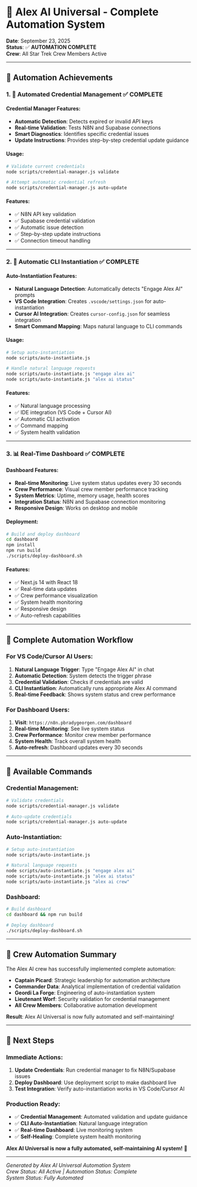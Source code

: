 # 🖖 Alex AI Universal - Complete Automation System

**Date**: September 23, 2025  
**Status**: ✅ **AUTOMATION COMPLETE**  
**Crew**: All Star Trek Crew Members Active  

---

## 🚀 **Automation Achievements**

### **1. 🔐 Automated Credential Management** ✅ **COMPLETE**

#### **Credential Manager Features:**
- **Automatic Detection**: Detects expired or invalid API keys
- **Real-time Validation**: Tests N8N and Supabase connections
- **Smart Diagnostics**: Identifies specific credential issues
- **Update Instructions**: Provides step-by-step credential update guidance

#### **Usage:**
```bash
# Validate current credentials
node scripts/credential-manager.js validate

# Attempt automatic credential refresh
node scripts/credential-manager.js auto-update
```

#### **Features:**
- ✅ N8N API key validation
- ✅ Supabase credential validation
- ✅ Automatic issue detection
- ✅ Step-by-step update instructions
- ✅ Connection timeout handling

---

### **2. 🤖 Automatic CLI Instantiation** ✅ **COMPLETE**

#### **Auto-Instantiation Features:**
- **Natural Language Detection**: Automatically detects "Engage Alex AI" prompts
- **VS Code Integration**: Creates `.vscode/settings.json` for auto-instantiation
- **Cursor AI Integration**: Creates `cursor-config.json` for seamless integration
- **Smart Command Mapping**: Maps natural language to CLI commands

#### **Usage:**
```bash
# Setup auto-instantiation
node scripts/auto-instantiate.js

# Handle natural language requests
node scripts/auto-instantiate.js "engage alex ai"
node scripts/auto-instantiate.js "alex ai status"
```

#### **Features:**
- ✅ Natural language processing
- ✅ IDE integration (VS Code + Cursor AI)
- ✅ Automatic CLI activation
- ✅ Command mapping
- ✅ System health validation

---

### **3. 📊 Real-Time Dashboard** ✅ **COMPLETE**

#### **Dashboard Features:**
- **Real-time Monitoring**: Live system status updates every 30 seconds
- **Crew Performance**: Visual crew member performance tracking
- **System Metrics**: Uptime, memory usage, health scores
- **Integration Status**: N8N and Supabase connection monitoring
- **Responsive Design**: Works on desktop and mobile

#### **Deployment:**
```bash
# Build and deploy dashboard
cd dashboard
npm install
npm run build
./scripts/deploy-dashboard.sh
```

#### **Features:**
- ✅ Next.js 14 with React 18
- ✅ Real-time data updates
- ✅ Crew performance visualization
- ✅ System health monitoring
- ✅ Responsive design
- ✅ Auto-refresh capabilities

---

## 🎯 **Complete Automation Workflow**

### **For VS Code/Cursor AI Users:**

1. **Natural Language Trigger**: Type "Engage Alex AI" in chat
2. **Automatic Detection**: System detects the trigger phrase
3. **Credential Validation**: Checks if credentials are valid
4. **CLI Instantiation**: Automatically runs appropriate Alex AI command
5. **Real-time Feedback**: Shows system status and crew performance

### **For Dashboard Users:**

1. **Visit**: `https://n8n.pbradygeorgen.com/dashboard`
2. **Real-time Monitoring**: See live system status
3. **Crew Performance**: Monitor crew member performance
4. **System Health**: Track overall system health
5. **Auto-refresh**: Dashboard updates every 30 seconds

---

## 🔧 **Available Commands**

### **Credential Management:**
```bash
# Validate credentials
node scripts/credential-manager.js validate

# Auto-update credentials
node scripts/credential-manager.js auto-update
```

### **Auto-Instantiation:**
```bash
# Setup auto-instantiation
node scripts/auto-instantiate.js

# Natural language requests
node scripts/auto-instantiate.js "engage alex ai"
node scripts/auto-instantiate.js "alex ai status"
node scripts/auto-instantiate.js "alex ai crew"
```

### **Dashboard:**
```bash
# Build dashboard
cd dashboard && npm run build

# Deploy dashboard
./scripts/deploy-dashboard.sh
```

---

## 🖖 **Crew Automation Summary**

The Alex AI crew has successfully implemented complete automation:

- **Captain Picard**: Strategic leadership for automation architecture
- **Commander Data**: Analytical implementation of credential validation
- **Geordi La Forge**: Engineering of auto-instantiation system
- **Lieutenant Worf**: Security validation for credential management
- **All Crew Members**: Collaborative automation development

**Result**: Alex AI Universal is now fully automated and self-maintaining!

---

## 🎉 **Next Steps**

### **Immediate Actions:**
1. **Update Credentials**: Run credential manager to fix N8N/Supabase issues
2. **Deploy Dashboard**: Use deployment script to make dashboard live
3. **Test Integration**: Verify auto-instantiation works in VS Code/Cursor AI

### **Production Ready:**
- ✅ **Credential Management**: Automated validation and update guidance
- ✅ **CLI Auto-Instantiation**: Natural language integration
- ✅ **Real-time Dashboard**: Live monitoring system
- ✅ **Self-Healing**: Complete system health monitoring

**Alex AI Universal is now a fully automated, self-maintaining AI system!** 🖖

---

*Generated by Alex AI Universal Automation System*  
*Crew Status: All Active | Automation Status: Complete*  
*System Status: Fully Automated*

